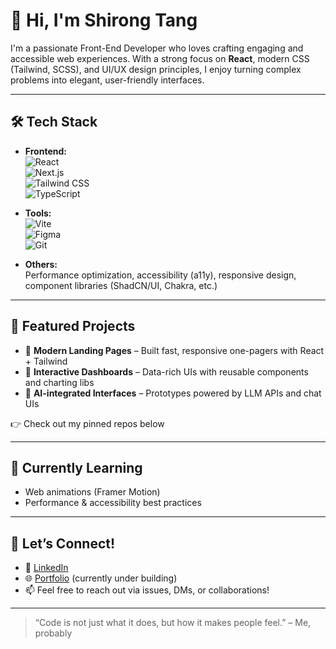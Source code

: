 # 👋 Hi, I'm Shirong Tang

I'm a passionate Front-End Developer who loves crafting engaging and accessible web experiences. With a strong focus on **React**, modern CSS (Tailwind, SCSS), and UI/UX design principles, I enjoy turning complex problems into elegant, user-friendly interfaces.

---

## 🛠️ Tech Stack

- **Frontend:**  
  ![React](https://img.shields.io/badge/-React-61DAFB?logo=react&logoColor=white&style=flat-square)  
  ![Next.js](https://img.shields.io/badge/-Next.js-000000?logo=next.js&logoColor=white&style=flat-square)  
  ![Tailwind CSS](https://img.shields.io/badge/-TailwindCSS-06B6D4?logo=tailwind-css&logoColor=white&style=flat-square)  
  ![TypeScript](https://img.shields.io/badge/-TypeScript-3178C6?logo=typescript&logoColor=white&style=flat-square)

- **Tools:**  
  ![Vite](https://img.shields.io/badge/-Vite-646CFF?logo=vite&logoColor=white&style=flat-square)  
  ![Figma](https://img.shields.io/badge/-Figma-F24E1E?logo=figma&logoColor=white&style=flat-square)  
  ![Git](https://img.shields.io/badge/-Git-F05032?logo=git&logoColor=white&style=flat-square)

- **Others:**  
  Performance optimization, accessibility (a11y), responsive design, component libraries (ShadCN/UI, Chakra, etc.)

---

## 📁 Featured Projects

- 🔷 **Modern Landing Pages** – Built fast, responsive one-pagers with React + Tailwind  
- 🔷 **Interactive Dashboards** – Data-rich UIs with reusable components and charting libs  
- 🔷 **AI-integrated Interfaces** – Prototypes powered by LLM APIs and chat UIs  

👉 Check out my pinned repos below

---

## 🌱 Currently Learning

- Web animations (Framer Motion)
- Performance & accessibility best practices

---

## 🤝 Let’s Connect!

- 💼 [LinkedIn](https://www.linkedin.com/in/shirong-tang/)
- 🌐 [Portfolio](https://shirong.site) (currently under building)
- 📫 Feel free to reach out via issues, DMs, or collaborations!

---

> “Code is not just what it does, but how it makes people feel.” – Me, probably


